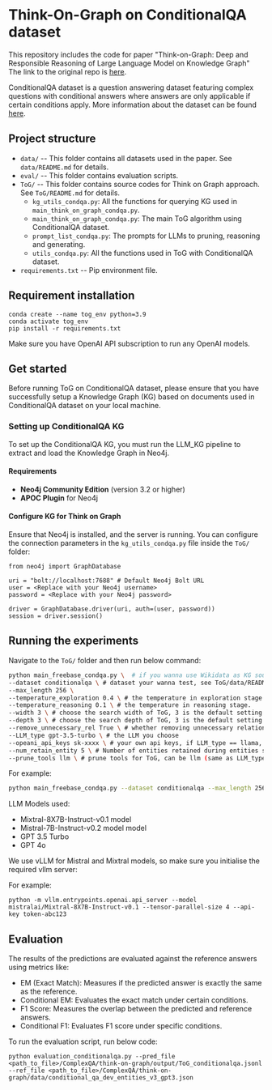 # Think-On-Graph on ConditionalQA dataset

This repository includes the code for paper "Think-on-Graph: Deep and Responsible Reasoning of Large Language Model on Knowledge Graph" The link to the original repo is [here](https://github.com/IDEA-FinAI/ToG).

ConditionalQA dataset is a question answering dataset featuring complex questions with conditional answers where answers are only applicable if certain conditions apply. More information about the dataset can be found [here](https://haitian-sun.github.io/conditionalqa/).

## Project structure
* `data/` -- This folder contains all datasets used in the paper. See `data/README.md` for details.
* `eval/` -- This folder contains evaluation scripts.
* `ToG/` -- This folder contains source codes for Think on Graph approach. See `ToG/README.md` for details.
    - `kg_utils_condqa.py`: All the functions for querying KG used in `main_think_on_graph_condqa.py`.
    - `main_think_on_graph_condqa.py`: The main ToG algorithm using ConditionalQA dataset.
    - `prompt_list_condqa.py`: The prompts for LLMs to pruning, reasoning and generating.
    - `utils_condqa.py`: All the functions used in ToG with ConditionalQA dataset. 
* `requirements.txt` -- Pip environment file.

## Requirement installation
```
conda create --name tog_env python=3.9
conda activate tog_env
pip install -r requirements.txt
```
Make sure you have OpenAI API subscription to run any OpenAI models.
## Get started
Before running ToG on ConditionalQA dataset, please ensure that you have successfully setup a Knowledge Graph (KG) based on documents used in ConditionalQA dataset on your local machine. 

### Setting up ConditionalQA KG
To set up the ConditionalQA KG, you must run the LLM_KG pipeline to extract and load the Knowledge Graph in Neo4j.

#### Requirements
* **Neo4j Community Edition** (version 3.2 or higher)
* **APOC Plugin** for Neo4j

#### Configure KG for Think on Graph
Ensure that Neo4j is installed, and the server is running. You can configure the connection parameters in the `kg_utils_condqa.py` file inside the `ToG/` folder:

```
from neo4j import GraphDatabase

uri = "bolt://localhost:7688" # Default Neo4j Bolt URL 
user = <Replace with your Neo4j username>
password = <Replace with your Neo4j password>

driver = GraphDatabase.driver(uri, auth=(user, password))
session = driver.session()
```

## Running the experiments 

Navigate to the `ToG/` folder and then run below command:
```sh
python main_freebase_condqa.py \  # if you wanna use Wikidata as KG source, run main_wiki.py
--dataset conditionalqa \ # dataset your wanna test, see ToG/data/README.md
--max_length 256 \ 
--temperature_exploration 0.4 \ # the temperature in exploration stage.
--temperature_reasoning 0.1 \ # the temperature in reasoning stage.
--width 3 \ # choose the search width of ToG, 3 is the default setting.
--depth 3 \ # choose the search depth of ToG, 3 is the default setting.
--remove_unnecessary_rel True \ # whether removing unnecessary relations.
--LLM_type gpt-3.5-turbo \ # the LLM you choose
--opeani_api_keys sk-xxxx \ # your own api keys, if LLM_type == llama, this parameter would be rendered ineffective.
--num_retain_entity 5 \ # Number of entities retained during entities search.
--prune_tools llm \ # prune tools for ToG, can be llm (same as LLM_type), bm25 or sentencebert.
```
For example:
```sh
python main_freebase_condqa.py --dataset conditionalqa --max_length 256 --temperature_exploration 0.4 --temperature_reasoning 0.1 --width 3 --depth 3 --remove_unnecessary_rel True --LLM_type gpt-3.5-turbo --opeani_api_keys <ADD_OPENAI_API_KEY> --num_retain_entity 5  --prune_tools llm
```

LLM Models used: 
* Mixtral-8X7B-Instruct-v0.1 model
* Mistral-7B-Instruct-v0.2 model model
* GPT 3.5 Turbo
* GPT 4o

We use vLLM for Mistral and Mixtral models, so make sure you initialise the required vllm server:

For example:
```
python -m vllm.entrypoints.openai.api_server --model mistralai/Mixtral-8X7B-Instruct-v0.1 --tensor-parallel-size 4 --api-key token-abc123 
```

## Evaluation
The results of the predictions are evaluated against the reference answers using metrics like:

* EM (Exact Match): Measures if the predicted answer is exactly the same as the reference.
* Conditional EM: Evaluates the exact match under certain conditions.
* F1 Score: Measures the overlap between the predicted and reference answers.
* Conditional F1: Evaluates F1 score under specific conditions.

To run the evaluation script, run below code:
```
python evaluation_conditionalqa.py --pred_file <path_to_file>/ComplexQA/think-on-graph/output/ToG_conditionalqa.jsonl --ref_file <path_to_file>/ComplexQA/think-on-graph/data/conditional_qa_dev_entities_v3_gpt3.json
```